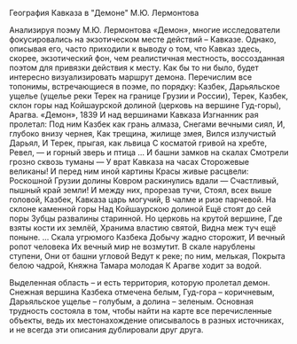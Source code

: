 География Кавказа в "Демоне" М.Ю. Лермонтова

Анализируя поэму М.Ю. Лермонтова «Демон», многие исследователи фокусировались на экзотическом месте действий – Кавказе. Однако, описывая его, часто приходили к выводу о том, что Кавказ здесь, скорее, экзотический фон, чем реалистичная местность, воссозданная поэтом для привязки действия к месту. Как бы то ни было, будет интересно визуализировать маршрут демона.
Перечислим все топонимы, встречающиеся в поэме, по порядку: Казбек, Дарьяльское ущелье (ущелье реки Терек на границе Грузии и России), Терек, Казбек, склон горы над Койшаурской долиной (церковь на вершине Гуд-горы), Арагва.
«Демон», 1839
И над вершинами Кавказа
Изгнанник рая пролетал:
Под ним Казбек как грань алмаза,
Снегами вечными сиял,
И, глубоко внизу чернея,
Как трещина, жилище змея,
Вился излучистый Дарьял,
И Терек, прыгая, как львица
С косматой гривой на хребте,
Ревел, — и горный зверь и птица
…
И башни замков на скалах
Смотрели грозно сквозь туманы —
У врат Кавказа на часах
Сторожевые великаны!
И перед ним иной картины
Красы живые расцвели:
Роскошной Грузии долины
Ковром раскинулись вдали —
Счастливый, пышный край земли!
И между них, прорезав тучи,
Стоял, всех выше головой,
Казбек, Кавказа царь могучий,
В чалме и ризе парчевой.
На склоне каменной горы
Над Койшаурскою долиной
Ещё стоят до сей поры
Зубцы развалины старинной.
Но церковь на крутой вершине,
Где взяты кости их землёй,
Хранима властию святой,
Видна меж туч ещё поныне.
…
Скала угрюмого Казбека
Добычу жадно сторожит,
И вечный ропот человека
Их вечный мир не возмутит.
В скале нарублены ступени,
Они от башни угловой
Ведут к реке; по ним, мелькая,
Покрыта белою чадрой,
Княжна Тамара молодая
К Арагве ходит за водой.

Выделенная область – и есть территория, которую пролетал демон. Снежная вершина Казбека отмечена белым, Гуд-гора – коричневым, Дарьяльское ущелье – голубым, а долина – зеленым. Основная трудность состояла в том, чтобы найти на карте все перечисленные объекты, ведь их местонахождение описывалось в разных источниках, и не всегда эти описания дублировали друг друга.

